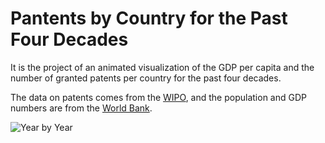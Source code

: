 # Pantents by Country for the Past Four Decades

It is the project of an animated visualization of the GDP per capita and the number of granted patents per country for the past four decades.

The data on patents comes from the [WIPO](https://www.wipo.int/portal/en/index.html), and the population and GDP numbers are from the [World Bank](https://data.worldbank.org/).

![Year by Year](C:\Users\olavo\OneDrive\Documentos\Work\Patents\patents_by_country_gif.gif)